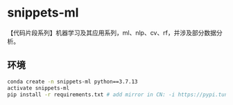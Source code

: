 # snippets-ml
【代码片段系列】机器学习及其应用系列，ml、nlp、cv、rf，并涉及部分数据分析。



## 环境

```bash
conda create -n snippets-ml python==3.7.13
activate snippets-ml
pip install -r requirements.txt # add mirror in CN: -i https://pypi.tuna.tsinghua.edu.cn/simple
```












